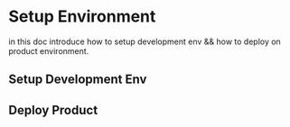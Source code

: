 # Setup Environment 

in this doc introduce how to setup development env && 
how to deploy on product environment. 

## Setup Development Env 

## Deploy Product 